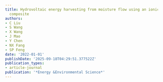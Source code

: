 ```yaml
---
title: Hydrovoltaic energy harvesting from moisture flow using an ionic polymer-hydrogel-carbon
  composite
authors:
- C Liu
- S Wang
- X Wang
- J Mao
- Y Chen
- NX Fang
- SP Feng
date: '2022-01-01'
publishDate: '2025-09-18T04:29:51.377522Z'
publication_types:
- article-journal
publication: '*Energy &Environmental Science*'
---
```

